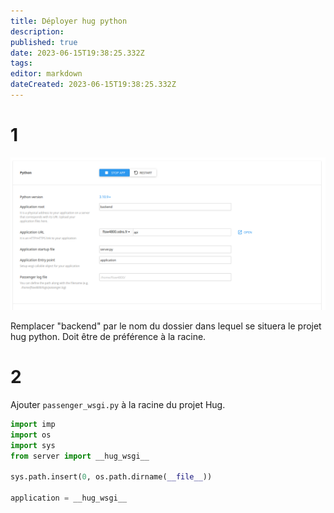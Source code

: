 ```yaml
---
title: Déployer hug python
description: 
published: true
date: 2023-06-15T19:38:25.332Z
tags: 
editor: markdown
dateCreated: 2023-06-15T19:38:25.332Z
---
```


# 1
![capture_d’écran_du_2023-06-15_23-35-43.png](/capture_d’écran_du_2023-06-15_23-35-43.png)

Remplacer "backend" par le nom du dossier dans lequel se situera le projet hug python.
Doit être de préférence à la racine.

# 2
Ajouter `passenger_wsgi.py` à la racine du projet Hug.
```python
import imp
import os
import sys
from server import __hug_wsgi__

sys.path.insert(0, os.path.dirname(__file__))

application = __hug_wsgi__

```